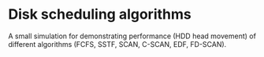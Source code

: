 # Disk scheduling algorithms

A small simulation for demonstrating performance (HDD head movement) of different algorithms (FCFS, SSTF, SCAN, C-SCAN, EDF, FD-SCAN).
